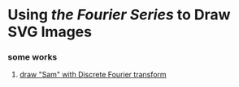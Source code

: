 # Using _the Fourier Series_ to Draw SVG Images

### some works

1. [draw "Sam" with Discrete Fourier transform](https://www.youtube.com/watch?v=wqyErBEHPcQ&ab_channel=Samwu)

